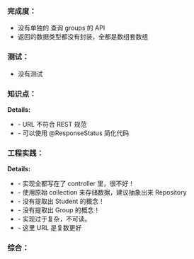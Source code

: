 ### 完成度：
* 没有单独的 查询 groups 的 API
* 返回的数据类型都没有封装，全都是数组套数组

### 测试：
* 没有测试

### 知识点：

__Details:__
- \- URL 不符合 REST 规范
- \- 可以使用 @ResponseStatus 简化代码

### 工程实践：

__Details:__
- \- 实现全都写在了 controller 里，很不好！
- \- 使用原始 collection 来存储数据，建议抽象出来 Repository
- \- 没有提取出 Student 的概念！
- \- 没有提取出 Group 的概念！
- \- 实现过于复杂，不可读。
- \- 这里 URL 是复数更好

### 综合：



